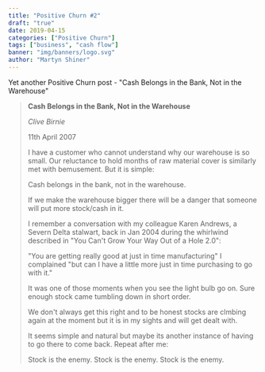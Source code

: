 ```yaml
---
title: "Positive Churn #2"
draft: "true"
date: 2019-04-15
categories: ["Positive Churn"]
tags: ["business", "cash flow"]
banner: "img/banners/logo.svg"
author: "Martyn Shiner"
---
```


Yet another Positive Churn post - "Cash Belongs in the Bank, Not in the Warehouse"

<!--more-->
> __Cash Belongs in the Bank, Not in the Warehouse__
>
> *Clive Birnie*
>
>11th April 2007
>
> I have a customer who cannot understand why our warehouse is so small. Our reluctance to hold months of raw material cover is similarly met with bemusement. But it is simple:
>
> Cash belongs in the bank, not in the warehouse.
>
> If we make the warehouse bigger there will be a danger that someone will put more stock/cash in it.
>
> I remember a conversation with my colleague Karen Andrews, a Severn Delta stalwart, back in Jan 2004 during the whirlwind described in "You Can't Grow Your Way Out of a Hole 2.0":
>
> "You are getting really good at just in time manufacturing" I complained "but can I have a little more just in time purchasing to go with it."
>
> It was one of those moments when you see the light bulb go on. Sure enough stock came tumbling down in short order.
>
> We don't always get this right and to be honest stocks are clmbing again at the moment but it is in my sights and will get dealt with.
>
> It seems simple and natural but maybe its another instance of having to go there to come back. Repeat after me:
>
> Stock is the enemy. Stock is the enemy. Stock is the enemy.